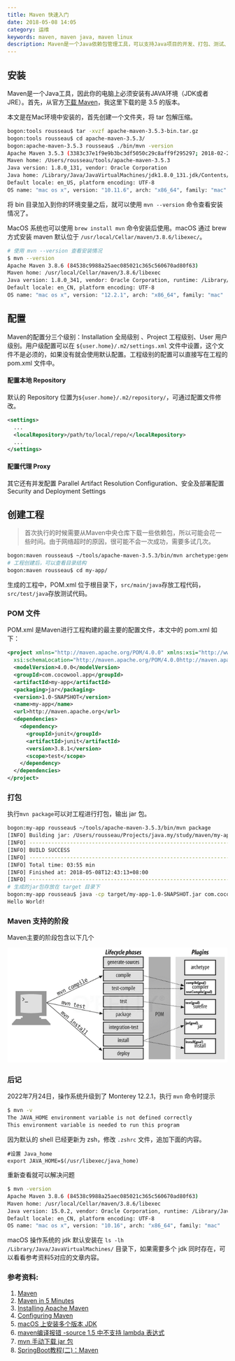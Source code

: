 ```yaml
---
title: Maven 快速入门
date: 2018-05-08 14:05
category: 运维
keywords: maven, maven java, maven linux
description: Maven是一个Java依赖包管理工具，可以支持Java项目的开发、打包、测试、部署等一系列流程，本文简要介绍 Maven 的使用基础和快速入门示例。
---
```


## 安装
Maven是一个Java工具，因此你的电脑上必须安装有JAVA环境（JDK或者JRE）。首先，从官方[下载 Maven](https://maven.apache.org/download.html)，我这里下载的是 3.5 的版本。

本文是在Mac环境中安装的，首先创建一个文件夹，将 tar 包解压缩。

```bash
bogon:tools rousseau$ tar -xvzf apache-maven-3.5.3-bin.tar.gz 
bogon:tools rousseau$ cd apache-maven-3.5.3/
bogon:apache-maven-3.5.3 rousseau$ ./bin/mvn -version
Apache Maven 3.5.3 (3383c37e1f9e9b3bc3df5050c29c8aff9f295297; 2018-02-25T03:49:05+08:00)
Maven home: /Users/rousseau/tools/apache-maven-3.5.3
Java version: 1.8.0_131, vendor: Oracle Corporation
Java home: /Library/Java/JavaVirtualMachines/jdk1.8.0_131.jdk/Contents/Home/jre
Default locale: en_US, platform encoding: UTF-8
OS name: "mac os x", version: "10.11.6", arch: "x86_64", family: "mac"
```

将 bin 目录加入到你的环境变量之后，就可以使用 `mvn --version` 命令查看安装情况了。

MacOS 系统也可以使用 `brew install mvn` 命令安装后使用。macOS 通过 brew 方式安装 maven 默认位于 `/usr/local/Cellar/maven/3.8.6/libexec/`。

```sh
# 使用 mvn --version 查看安装情况
$ mvn --version
Apache Maven 3.8.6 (84538c9988a25aec085021c365c560670ad80f63)
Maven home: /usr/local/Cellar/maven/3.8.6/libexec
Java version: 1.8.0_341, vendor: Oracle Corporation, runtime: /Library/Java/JavaVirtualMachines/jdk1.8.0_341.jdk/Contents/Home/jre
Default locale: en_CN, platform encoding: UTF-8
OS name: "mac os x", version: "12.2.1", arch: "x86_64", family: "mac"
```

## 配置

Maven的配置分三个级别：Installation 全局级别 、Project 工程级别、User 用户级别。用户级配置可以在 ```${user.home}/.m2/settings.xml``` 文件中设置，这个文件不是必须的，如果没有就会使用默认配置。工程级别的配置可以直接写在工程的 pom.xml 文件中。

#### 配置本地 Repository

默认的 Repository 位置为```${user.home}/.m2/repository/```，可通过配置文件修改。
```xml
<settings>
  ...
  <localRepository>/path/to/local/repo/</localRepository>
  ...
</settings>
```

#### 配置代理 Proxy
其它还有并发配置 Parallel Artifact Resolution Configuration、安全及部署配置 Security and Deployment Settings

## 创建工程
> 首次执行的时候需要从Maven中央仓库下载一些依赖包，所以可能会花一些时间。由于网络超时的原因，很可能不会一次成功，需要多试几次。

```bash
bogon:maven rousseau$ ~/tools/apache-maven-3.5.3/bin/mvn archetype:generate -DgroupId=com.cocowool.app -DartifactId=my-app -DarchetypeArtifactId=maven-archetype-quickstart -DinteractiveMode=false
# 工程创建后，可以查看目录结构
bogon:maven rousseau$ cd my-app/
```
生成的工程中，POM.xml 位于根目录下，```src/main/java```存放工程代码，```src/test/java```存放测试代码。

### POM 文件
POM.xml 是Maven进行工程构建的最主要的配置文件，本文中的 pom.xml 如下：
```xml
<project xmlns="http://maven.apache.org/POM/4.0.0" xmlns:xsi="http://www.w3.org/2001/XMLSchema-instance"
  xsi:schemaLocation="http://maven.apache.org/POM/4.0.0http://maven.apache.org/maven-v4_0_0.xsd">
  <modelVersion>4.0.0</modelVersion>
  <groupId>com.cocowool.app</groupId>
  <artifactId>my-app</artifactId>
  <packaging>jar</packaging>
  <version>1.0-SNAPSHOT</version>
  <name>my-app</name>
  <url>http://maven.apache.org</url>
  <dependencies>
    <dependency>
      <groupId>junit</groupId>
      <artifactId>junit</artifactId>
      <version>3.8.1</version>
      <scope>test</scope>
    </dependency>
  </dependencies>
</project>
```

### 打包
执行```mvn package```可以对工程进行打包，输出 jar 包。
```bash
bogon:my-app rousseau$ ~/tools/apache-maven-3.5.3/bin/mvn package
[INFO] Building jar: /Users/rousseau/Projects/java.my/study/maven/my-app/target/my-app-1.0-SNAPSHOT.jar
[INFO] ------------------------------------------------------------------------
[INFO] BUILD SUCCESS
[INFO] ------------------------------------------------------------------------
[INFO] Total time: 03:55 min
[INFO] Finished at: 2018-05-08T12:43:13+08:00
[INFO] ------------------------------------------------------------------------
# 生成的jar包存放在 target 目录下
bogon:my-app rousseau$ java -cp target/my-app-1.0-SNAPSHOT.jar com.cocowool.app.App
Hello World!
```

### Maven 支持的阶段
Maven主要的阶段包含以下几个

![](20180508-maven-tutorial/39469-20180508140500197-1398530956.png)

### 后记

2022年7月24日，操作系统升级到了 Monterey 12.2.1，执行 `mvn` 命令时提示
```sh
$ mvn -v
The JAVA_HOME environment variable is not defined correctly
This environment variable is needed to run this program
```

因为默认的 shell 已经更新为 zsh，修改 `.zshrc` 文件，追加下面的内容。
```
#设置 Java_home
export JAVA_HOME=$(/usr/libexec/java_home)
```

重新查看就可以解决问题
```sh
$ mvn -version
Apache Maven 3.8.6 (84538c9988a25aec085021c365c560670ad80f63)
Maven home: /usr/local/Cellar/maven/3.8.6/libexec
Java version: 15.0.2, vendor: Oracle Corporation, runtime: /Library/Java/JavaVirtualMachines/jdk-15.0.2.jdk/Contents/Home
Default locale: en_CN, platform encoding: UTF-8
OS name: "mac os x", version: "10.16", arch: "x86_64", family: "mac"
```

macOS 操作系统的 jdk 默认安装在 `ls -lh /Library/Java/JavaVirtualMachines/` 目录下，如果需要多个 jdk 同时存在，可以看看参考资料5对应的文章内容。

### 参考资料:

1. [Maven](https://maven.apache.org)
2. [Maven in 5 Minutes](https://maven.apache.org/guides/getting-started/maven-in-five-minutes.html)
3. [Installing Apache Maven](https://maven.apache.org/install.html)
4. [Configuring Maven](https://maven.apache.org/guides/mini/guide-configuring-maven.html)
5. [macOS 上安装多个版本 JDK](https://blog.csdn.net/chenzhengfeng/article/details/124965048)
6. [maven编译报错 -source 1.5 中不支持 lambda 表达式](https://www.cnblogs.com/softidea/p/6256543.html)
7. [mvn 手动下载 jar 包](https://blog.51cto.com/feirenraoyuan/5331640)
8. [SpringBoot教程(二)：Maven](https://blog.csdn.net/u010735988/article/details/125850640)


